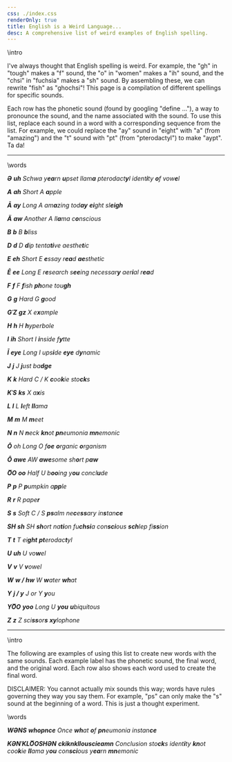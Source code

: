```yaml
---
css: ./index.css
renderOnly: true
title: English is a Weird Language...
desc: A comprehensive list of weird examples of English spelling.
---
```


\intro

I've always thought that English spelling is weird. For example, the "gh" in "tough" makes a "f" sound, the "o" in "women" makes a "ih" sound, and the "chsi" in "fuchsia" makes a "sh" sound. By assembling these, we can rewrite "fish" as "ghochsi"! This page is a compilation of different spellings for specific sounds.

Each row has the phonetic sound (found by googling "define ..."), a way to pronounce the sound, and the name associated with the sound. To use this list, replace each sound in a word with a corresponding sequence from the list. For example, we could replace the "ay" sound in "eight" with "a" (from "amazing") and the "t" sound with "pt" (from "pterodactyl") to make "aypt". Ta da!

---

\words

_**Ə** **uh** Schwa_ _y**ea**rn_ _**u**pset_ _llam**a**_ _pterodact**y**l_ _ident**i**ty_ _**o**f_ _vow**e**l_

_**A** **ah** Short A_ _**a**pple_

_**Ā** **ay** Long A_ _am**a**zing_ _tod**ay**_ _**ei**ght_ _sl**eigh**_

_**Ä** **aw** Another A_ _ll**a**ma_ _c**o**nscious_

_**B** **b** B_ _**b**liss_

_**D** **d** D_ _**d**ip_ _tenta**ti**ve_ _aesthe**t**ic_

_**E** **eh** Short E_ _**e**ssay_ _r**ea**d_ _**ae**sthetic_

_**Ē** **ee** Long E_ _r**e**search_ _s**ee**ing_ _necessar**y**_ _aer**i**al_ _r**ea**d_

_**F** **f** F_ _**f**ish_ _**ph**one_ _tou**gh**_

_**G** **g** Hard G_ _**g**ood_

_**GˈZ** **gz** X_ _e**x**ample_

_**H** **h** H_ _**h**yperbole_

_**I** **ih** Short I_ _**i**nside_ _f**y**tte_

_**Ī** **eye** Long I_ _ups**i**de_ _**eye**_ _d**y**namic_

_**J** **j** J_ _**j**ust_ _ba**dge**_

_**K** **k** Hard C / K_ _**c**oo**k**ie_ _sto**ck**s_

_**KˈS** **ks** X_ _a**x**is_

_**L** **l** L_ _**l**eft_ _**ll**ama_

_**M** **m** M_ _**m**eet_

_**N** **n** N_ _**n**eck_ _**kn**ot_ _**pn**eumonia_ _**mn**emonic_

_**Ō** *oh* Long O_ _f**oe**_ _**o**rganic_ _**o**rganism_

_**Ô** **awe** AW_ _**awe**some_ _sh**o**rt_ _p**aw**_

_**O͞O** **oo** Half U_ _b**oo**ing_ _y**ou**_ _concl**u**de_

_**P** **p** P_ _**p**umpkin_ _a**pp**le_

_**R** **r** R_ _pape**r**_

_**S** **s** Soft C / S_ _**ps**alm_ _ne**c**e**ss**ary_ _in**s**tan**ce**_

_**SH** **sh** SH_ _**sh**ort_ _na**ti**on_ _fu**chsi**a_ _con**sci**ous_ _**sch**lep_ _fi**ss**ion_

_**T** **t** T_ _ei**ght**_ _**pt**erodac**t**yl_

_**U** **uh** U_ _vo**w**el_

_**V** **v** V_ _**v**owel_

_**W** **w / hw** W_ _**w**ater_ _**wh**at_

_**Y** **j / y** J or Y_ _**y**ou_

_**YO͞O** **yoo** Long U_ _**you**_ _**u**biquitous_

_**Z** **z** Z_ _sci**ss**or**s**_ _**xy**lophone_

---

\intro

The following are examples of using this list to create new words with the same sounds. Each example label has the phonetic sound, the final word, and the original word. Each row also shows each word used to create the final word.

DISCLAIMER: You cannot actually mix sounds this way; words have rules governing they way you say them. For example, "ps" can only make the "s" sound at the beginning of a word. This is just a thought experiment.

\words

_**WƏNS** **whopnce** Once_ _**wh**at_ _**o**f_ _**pn**eumonia_ _instan**ce**_

_**KƏNˈKLO͞OSHƏN** **ckiknkllouscieamn** Conclusion_ _sto**ck**s_ _ident**i**ty_ _**kn**ot_ _coo**k**ie_ _**ll**ama_ _y**ou**_ _con**sci**ous_ _y**ea**rn_ _**mn**emonic_
